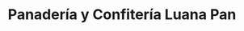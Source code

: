 ---
title: "Panadería y Confitería Luana Pan"
url: /ciudad-del-este/panaderia-y-confiteria-luana-pan/
shop: panadería
---